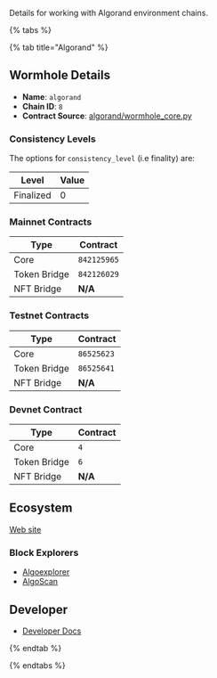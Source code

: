 
Details for working with Algorand environment chains.

{% tabs %}
<!--ALGORAND_CHAIN_DETAILS-->

{% tab title="Algorand" %}

## Wormhole Details

- **Name**: `algorand`
- **Chain ID**: `8`
- **Contract Source**: [algorand/wormhole_core.py](https://github.com/wormhole-foundation/wormhole/blob/main/algorand/wormhole_core.py)

### Consistency Levels

The options for `consistency_level` (i.e finality) are:


|Level|Value|
|-----|-----|
|Finalized|0|





### Mainnet Contracts

|Type|Contract|
|----|--------|
|Core|`842125965`|
|Token Bridge|`842126029`|
|NFT Bridge|**N/A**|

### Testnet Contracts

|Type|Contract|
|----|--------|
|Core|`86525623`|
|Token Bridge|`86525641`|
|NFT Bridge|**N/A**|

### Devnet Contract

|Type|Contract|
|----|--------|
|Core|`4`|
|Token Bridge|`6`|
|NFT Bridge|**N/A**|

## Ecosystem

[Web site](https://algorand.com)

### Block Explorers

- [Algoexplorer](https://algoexplorer.io/)
- [AlgoScan](https://algoscan.app)

## Developer

- [Developer Docs](https://developer.algorand.org)

{% endtab %}


<!--ALGORAND_CHAIN_DETAILS-->
{% endtabs %}